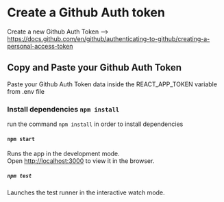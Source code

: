 # Create a Github Auth token

Create a new Github Auth Token --> https://docs.github.com/en/github/authenticating-to-github/creating-a-personal-access-token

## Copy and Paste your Github Auth Token 

Paste your Github Auth Token data inside the REACT_APP_TOKEN variable from .env file

### Install dependencies `npm install`

run the command `npm install` in order to install dependencies
#### `npm start`

Runs the app in the development mode.\
Open [http://localhost:3000](http://localhost:3000) to view it in the browser.


##### `npm test`

Launches the test runner in the interactive watch mode.